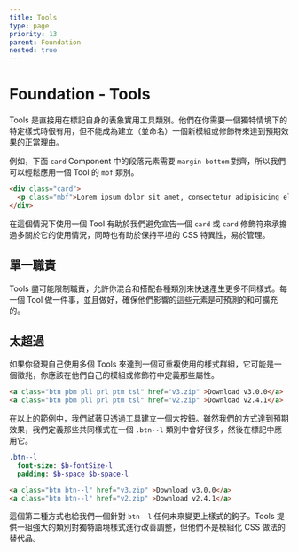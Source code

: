 ```yaml
---
title: Tools
type: page
priority: 13
parent: Foundation
nested: true
---
```


Foundation - Tools
==================

Tools 是直接用在標記自身的表象實用工具類別。他們在你需要一個獨特情境下的特定樣式時很有用，但不能成為建立（並命名）一個新模組或修飾符來達到預期效果的正當理由。

例如，下面 `card` Component 中的段落元素需要 `margin-bottom` 對齊，所以我們可以輕鬆應用一個 Tool 的 `mbf` 類別。

```html
<div class="card">
  <p class="mbf">Lorem ipsum dolor sit amet, consectetur adipisicing elit. Veniam non dolor eligendi placeat.</p>
</div>
```

在這個情況下使用一個 Tool 有助於我們避免宣告一個 `card` 或 `card` 修飾符來承擔過多關於它的使用情況，同時也有助於保持平坦的 CSS 特異性，易於管理。

單一職責
---------------------

Tools 盡可能限制職責，允許你混合和搭配各種類別來快速產生更多不同樣式。每一個 Tool 做一件事，並且做好，確保他們影響的這些元素是可預測的和可擴充的。

太超過
-------------

如果你發現自己使用多個 Tools 來達到一個可重複使用的樣式群組，它可能是一個徵兆，你應該在他們自己的模組或修飾符中定義那些屬性。

```html
<a class="btn pbm pll prl ptm tsl" href="v3.zip" >Download v3.0.0</a>
<a class="btn pbm pll prl ptm tsl" href="v2.zip" >Download v2.4.1</a>
```

在以上的範例中，我們試著只透過工具建立一個大按鈕。雖然我們的方式達到預期效果，我們定義那些共同樣式在一個 `.btn--l` 類別中會好很多，然後在標記中應用它。

```sass
.btn--l
  font-size: $b-fontSize-l
  padding: $b-space $b-space-l
```

```html
<a class="btn btn--l" href="v3.zip" >Download v3.0.0</a>
<a class="btn btn--l" href="v2.zip" >Download v2.4.1</a>
```

這個第二種方式也給我們一個針對 `btn--l` 任何未來變更上樣式的鉤子。Tools 提供一組強大的類別對獨特語境樣式進行改善調整，但他們不是模組化 CSS 做法的替代品。
